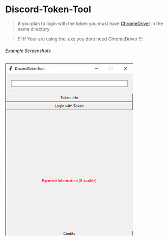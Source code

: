 # Discord-Token-Tool



> if you plan to login with the token you must have [ChromeDriver](https://chromedriver.chromium.org/downloads) in the same directory

> !!! If Your are using the .exe you dont need ChromeDriver !!!




###### Example Screenshots

![](Screenshot1.png)
